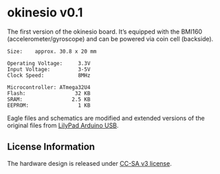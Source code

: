 # okinesio v0.1

The first version of the okinesio board. It’s equipped with the BMI160 (accelerometer/gyroscope) and can be powered via coin cell (backside).


```
Size:    approx. 30.8 x 20 mm

Operating Voltage:     3.3V
Input Voltage:         3-5V
Clock Speed:           8MHz

Microcontroller: ATmega32U4
Flash:                32 KB
SRAM:                2.5 KB
EEPROM:                1 KB
```


Eagle files and schematics are modified and extended versions of the original files from [LilyPad Arduino USB](https://github.com/sparkfun/LilyPad_Arduino_USB).


License Information
-------------------
The hardware design is released under [CC-SA v3 license](http://creativecommons.org/licenses/by-sa/3.0).